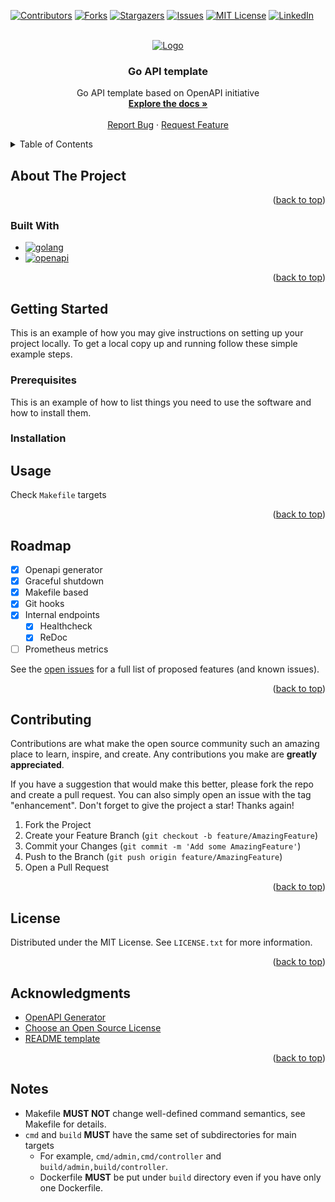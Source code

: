<a name="readme-top"></a>

<!-- PROJECT SHIELDS -->
[![Contributors][contributors-shield]][contributors-url]
[![Forks][forks-shield]][forks-url]
[![Stargazers][stars-shield]][stars-url]
[![Issues][issues-shield]][issues-url]
[![MIT License][license-shield]][license-url]
[![LinkedIn][linkedin-shield]][linkedin-url]



<!-- PROJECT LOGO -->
<br />
<div align="center">
  <a href="https://github.com/rcebrian/go-api-template">
    <img src="https://go.dev/images/go-logo-white.svg" alt="Logo">
  </a>

<h3 align="center">Go API template</h3>

  <p align="center">
    Go API template based on OpenAPI initiative
    <br />
    <a href="https://github.com/rcebrian/go-api-template"><strong>Explore the docs »</strong></a>
    <br />
    <br />
    <a href="https://github.com/rcebrian/go-api-template/issues">Report Bug</a>
    ·
    <a href="https://github.com/rcebrian/go-api-template/issues">Request Feature</a>
  </p>
</div>



<!-- TABLE OF CONTENTS -->
<details>
  <summary>Table of Contents</summary>
  <ol>
    <li>
      <a href="#about-the-project">About The Project</a>
      <ul>
        <li><a href="#built-with">Built With</a></li>
      </ul>
    </li>
    <li>
      <a href="#getting-started">Getting Started</a>
      <ul>
        <li><a href="#prerequisites">Prerequisites</a></li>
        <li><a href="#installation">Installation</a></li>
      </ul>
    </li>
    <li><a href="#usage">Usage</a></li>
    <li><a href="#roadmap">Roadmap</a></li>
    <li><a href="#contributing">Contributing</a></li>
    <li><a href="#license">License</a></li>
    <li><a href="#acknowledgments">Acknowledgments</a></li>
    <li><a href="#notes">Notes</a></li>
  </ol>
</details>

## About The Project

[//]: # (todo: why)

[//]: # (todo: internal routing)

[//]: # (todo: openapi templating)

<p align="right">(<a href="#readme-top">back to top</a>)</p>

### Built With

* [![golang][golang]][golang-url]
* [![openapi][openapi]][openapi-url]

<p align="right">(<a href="#readme-top">back to top</a>)</p>



<!-- GETTING STARTED -->

## Getting Started

This is an example of how you may give instructions on setting up your project locally.
To get a local copy up and running follow these simple example steps.

### Prerequisites

This is an example of how to list things you need to use the software and how to install them.

### Installation


<!-- USAGE EXAMPLES -->

## Usage

Check ```Makefile``` targets

<p align="right">(<a href="#readme-top">back to top</a>)</p>



<!-- ROADMAP -->

## Roadmap

- [x] Openapi generator
- [x] Graceful shutdown
- [x] Makefile based
- [x] Git hooks
- [x] Internal endpoints
    - [x] Healthcheck
    - [x] ReDoc
- [ ] Prometheus metrics

See the [open issues](https://github.com/rcebrian/go-api-template/issues) for a full list of proposed features (and
known issues).

<p align="right">(<a href="#readme-top">back to top</a>)</p>



<!-- CONTRIBUTING -->

## Contributing

Contributions are what make the open source community such an amazing place to learn, inspire, and create. Any
contributions you make are **greatly appreciated**.

If you have a suggestion that would make this better, please fork the repo and create a pull request. You can also
simply open an issue with the tag "enhancement".
Don't forget to give the project a star! Thanks again!

1. Fork the Project
2. Create your Feature Branch (`git checkout -b feature/AmazingFeature`)
3. Commit your Changes (`git commit -m 'Add some AmazingFeature'`)
4. Push to the Branch (`git push origin feature/AmazingFeature`)
5. Open a Pull Request

<p align="right">(<a href="#readme-top">back to top</a>)</p>



<!-- LICENSE -->

## License

Distributed under the MIT License. See `LICENSE.txt` for more information.

<p align="right">(<a href="#readme-top">back to top</a>)</p>



<!-- ACKNOWLEDGMENTS -->

## Acknowledgments

* [OpenAPI Generator](https://openapi-generator.tech)
* [Choose an Open Source License](https://choosealicense.com)
* [README template](https://github.com/othneildrew/Best-README-Template)

<p align="right">(<a href="#readme-top">back to top</a>)</p>



<!-- NOTES -->

## Notes

* Makefile **MUST NOT** change well-defined command semantics, see Makefile for details.
* `cmd` and `build` **MUST** have the same set of subdirectories for main targets
    * For example, `cmd/admin,cmd/controller` and `build/admin,build/controller`.
    * Dockerfile **MUST** be put under `build` directory even if you have only one Dockerfile.

<!-- MARKDOWN LINKS & IMAGES -->
<!-- https://www.markdownguide.org/basic-syntax/#reference-style-links -->

[contributors-shield]: https://img.shields.io/github/contributors/rcebrian/go-api-template.svg?style=for-the-badge

[contributors-url]: https://github.com/rcebrian/go-api-template/graphs/contributors

[forks-shield]: https://img.shields.io/github/forks/rcebrian/go-api-template.svg?style=for-the-badge

[forks-url]: https://github.com/rcebrian/go-api-template/network/members

[stars-shield]: https://img.shields.io/github/stars/rcebrian/go-api-template.svg?style=for-the-badge

[stars-url]: https://github.com/rcebrian/go-api-template/stargazers

[issues-shield]: https://img.shields.io/github/issues/rcebrian/go-api-template.svg?style=for-the-badge

[issues-url]: https://github.com/rcebrian/go-api-template/issues

[license-shield]: https://img.shields.io/github/license/rcebrian/go-api-template.svg?style=for-the-badge

[license-url]: https://github.com/rcebrian/go-api-template/blob/master/LICENSE.txt

[linkedin-shield]: https://img.shields.io/badge/-LinkedIn-black.svg?style=for-the-badge&logo=linkedin&colorB=555

[linkedin-url]: https://linkedin.com/in/rcebrian

[golang]: https://img.shields.io/badge/-golang-black.svg?style=for-the-badge&logo=go&colorB=007F9f

[golang-url]: https://go.dev

[openapi]: https://img.shields.io/static/v1?style=for-the-badge&message=OpenAPI&color=6BA539&logo=OpenAPI+Initiative&logoColor=FFFFFF&label=

[openapi-url]: https://www.openapis.org/


